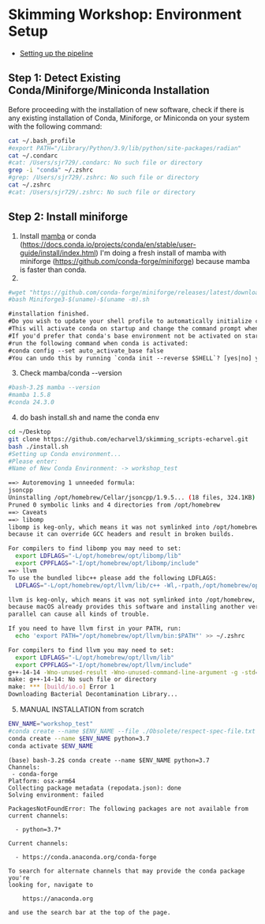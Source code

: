 Skimming Workshop: Environment Setup
================
- <a href="#setting-up-the-pipeline"
  id="toc-setting-up-the-pipeline">Setting up the pipeline</a>

## Step 1: Detect Existing Conda/Miniforge/Miniconda Installation

Before proceeding with the installation of new software, check if there is any existing installation of Conda, Miniforge, or Miniconda on your system with the following command:

```bash
cat ~/.bash_profile
#export PATH="/Library/Python/3.9/lib/python/site-packages/radian"
cat ~/.condarc
#cat: /Users/sjr729/.condarc: No such file or directory
grep -i "conda" ~/.zshrc
#grep: /Users/sjr729/.zshrc: No such file or directory
cat ~/.zshrc
#cat: /Users/sjr729/.zshrc: No such file or directory
```

## Step 2: Install miniforge

1.  Install
    [mamba](https://mamba.readthedocs.io/en/latest/installation/mamba-installation.html)
    or conda
    (<https://docs.conda.io/projects/conda/en/stable/user-guide/install/index.html>)
    I'm doing a fresh install of mamba with
    miniforge (<https://github.com/conda-forge/miniforge>) because mamba is faster than conda. 
2. 
```bash
#wget "https://github.com/conda-forge/miniforge/releases/latest/download/Miniforge3-$(uname)-$(uname -m).sh"
#bash Miniforge3-$(uname)-$(uname -m).sh
```
```html
#installation finished.
#Do you wish to update your shell profile to automatically initialize conda?
#This will activate conda on startup and change the command prompt when activated.
#If you'd prefer that conda's base environment not be activated on startup,
#run the following command when conda is activated:
#conda config --set auto_activate_base false
#You can undo this by running `conda init --reverse $SHELL`? [yes|no] yes
```
3. Check mamba/conda --version
```bash
#bash-3.2$ mamba --version
#mamba 1.5.8
#conda 24.3.0
```
4. do bash install.sh and name the conda env
```bash
cd ~/Desktop
git clone https://github.com/echarvel3/skimming_scripts-echarvel.git
bash ./install.sh
#Setting up Conda environment...
#Please enter:
#Name of New Conda Environment: -> workshop_test
```

```bash
==> Autoremoving 1 unneeded formula:
jsoncpp
Uninstalling /opt/homebrew/Cellar/jsoncpp/1.9.5... (18 files, 324.1KB)
Pruned 0 symbolic links and 4 directories from /opt/homebrew
==> Caveats
==> libomp
libomp is keg-only, which means it was not symlinked into /opt/homebrew,
because it can override GCC headers and result in broken builds.

For compilers to find libomp you may need to set:
  export LDFLAGS="-L/opt/homebrew/opt/libomp/lib"
  export CPPFLAGS="-I/opt/homebrew/opt/libomp/include"
==> llvm
To use the bundled libc++ please add the following LDFLAGS:
  LDFLAGS="-L/opt/homebrew/opt/llvm/lib/c++ -Wl,-rpath,/opt/homebrew/opt/llvm/lib/c++"

llvm is keg-only, which means it was not symlinked into /opt/homebrew,
because macOS already provides this software and installing another version in
parallel can cause all kinds of trouble.

If you need to have llvm first in your PATH, run:
  echo 'export PATH="/opt/homebrew/opt/llvm/bin:$PATH"' >> ~/.zshrc

For compilers to find llvm you may need to set:
  export LDFLAGS="-L/opt/homebrew/opt/llvm/lib"
  export CPPFLAGS="-I/opt/homebrew/opt/llvm/include"
g++-14-14 -Wno-unused-result -Wno-unused-command-line-argument -g -std=c++11 -O3 -fopenmp   -lm -lz -lstdc++ -lcurl -c src/io.cpp -o build/io.o
make: g++-14-14: No such file or directory
make: *** [build/io.o] Error 1
Downloading Bacterial Decontamination Library...
```
5. MANUAL INSTALLATION from scratch 
```bash
ENV_NAME="workshop_test"
#conda create --name $ENV_NAME --file ./Obsolete/respect-spec-file.txt
conda create --name $ENV_NAME python=3.7
conda activate $ENV_NAME
```
```
(base) bash-3.2$ conda create --name $ENV_NAME python=3.7
Channels:
 - conda-forge
Platform: osx-arm64
Collecting package metadata (repodata.json): done
Solving environment: failed

PackagesNotFoundError: The following packages are not available from current channels:

  - python=3.7*

Current channels:

  - https://conda.anaconda.org/conda-forge

To search for alternate channels that may provide the conda package you're
looking for, navigate to

    https://anaconda.org

and use the search bar at the top of the page.
```
